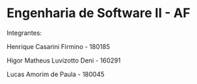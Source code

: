 # Engenharia de Software II - AF

Integrantes:

Henrique Casarini Firmino - 180185

Higor Matheus Luvizotto Deni - 160291

Lucas Amorim de Paula - 180045
